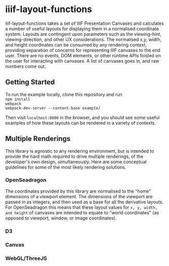 # iiif-layout-functions

Iiif-layout-functions takes a set of IIIF Presentation Canvases and calculates a number of useful layouts for displaying them in a normalised coordinate system. Layouts are contingent upon parameters such as the viewing-hint, viewing-direction, and other UX considerations. The normalised x,y, width, and height coordinates can be consumed by any rendering context, providing separation of concerns for representing IIIF canvases to the end user. There are no events, DOM elements, or other runtime APIs foisted on the user for interacting with canvases. A list of canvases goes in, and raw numbers come out.

## Getting Started
To run the example locally, clone this repository and run  
`npm install`  
`webpack`  
`webpack-dev-server --content-base example/`

Then visit `localhost:8080` in the browser, and you should see some useful examples of how these layouts can be rendered in a variety of contexts.

## Multiple Renderings
This library is agnostic to any rendering environment, but is intended to provide the hard math required to drive multiple renderings, of the developer's own design, simultaneously. Here are some conceptual guidelines for some of the most likely rendering solutions.

### OpenSeadragon
The coordinates provided by this library are normalised to the "home" dimensions of a viewport element. The dimensions of the viewport are passed in as integers, and then used as a base for all the derivative layouts. For OpenSeadragon this means that these layout values for `x, y, width, and height` of canvases are intended to equate to "world coordinates" (as opposed to viewport, window, or image coordinates).

### D3
### Canvas
### WebGL/ThreeJS
